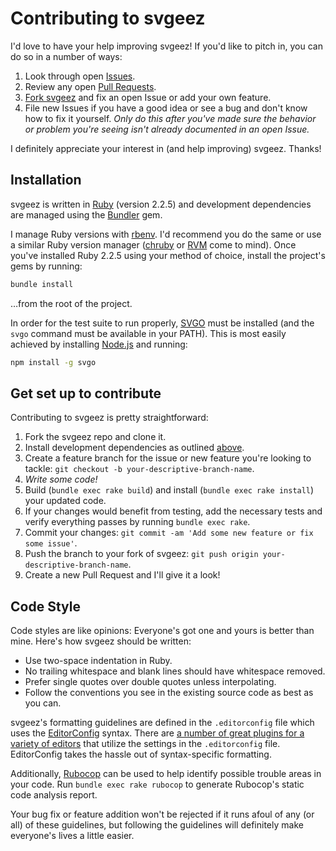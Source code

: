 # Contributing to svgeez

I'd love to have your help improving svgeez! If you'd like to pitch in, you can do so in a number of ways:

1. Look through open [Issues](https://github.com/jgarber623/svgeez/issues).
1. Review any open [Pull Requests](https://github.com/jgarber623/svgeez/pulls).
1. [Fork svgeez](#get-set-up-to-contribute) and fix an open Issue or add your own feature.
1. File new Issues if you have a good idea or see a bug and don't know how to fix it yourself. _Only do this after you've made sure the behavior or problem you're seeing isn't already documented in an open Issue._

I definitely appreciate your interest in (and help improving) svgeez. Thanks!

## Installation

svgeez is written in [Ruby](https://www.ruby-lang.org/en/) (version 2.2.5) and development dependencies are managed using the [Bundler](http://bundler.io/) gem.

I manage Ruby versions with [rbenv](https://github.com/rbenv/rbenv). I'd recommend you do the same or use a similar Ruby version manager ([chruby](https://github.com/postmodern/chruby/) or [RVM](https://rvm.io/) come to mind). Once you've installed Ruby 2.2.5 using your method of choice, install the project's gems by running:

```sh
bundle install
```

…from the root of the project.

In order for the test suite to run properly, [SVGO](https://github.com/svg/svgo/) must be installed (and the `svgo` command must be available in your PATH). This is most easily achieved by installing [Node.js](https://nodejs.org/) and running:

```sh
npm install -g svgo
```

## Get set up to contribute

Contributing to svgeez is pretty straightforward:

1. Fork the svgeez repo and clone it.
1. Install development dependencies as outlined [above](#installation).
1. Create a feature branch for the issue or new feature you're looking to tackle: `git checkout -b your-descriptive-branch-name`.
1. _Write some code!_
1. Build (`bundle exec rake build`) and install (`bundle exec rake install`) your updated code.
1. If your changes would benefit from testing, add the necessary tests and verify everything passes by running `bundle exec rake`.
1. Commit your changes: `git commit -am 'Add some new feature or fix some issue'`.
1. Push the branch to your fork of svgeez: `git push origin your-descriptive-branch-name`.
1. Create a new Pull Request and I'll give it a look!

## Code Style

Code styles are like opinions: Everyone's got one and yours is better than mine. Here's how svgeez should be written:

- Use two-space indentation in Ruby.
- No trailing whitespace and blank lines should have whitespace removed.
- Prefer single quotes over double quotes unless interpolating.
- Follow the conventions you see in the existing source code as best as you can.

svgeez's formatting guidelines are defined in the `.editorconfig` file which uses the [EditorConfig](http://editorconfig.org/) syntax. There are [a number of great plugins for a variety of editors](http://editorconfig.org/#download) that utilize the settings in the `.editorconfig` file. EditorConfig takes the hassle out of syntax-specific formatting.

Additionally, [Rubocop](https://github.com/bbatsov/rubocop) can be used to help identify possible trouble areas in your code. Run `bundle exec rake rubocop` to generate Rubocop's static code analysis report.

Your bug fix or feature addition won't be rejected if it runs afoul of any (or all) of these guidelines, but following the guidelines will definitely make everyone's lives a little easier.
